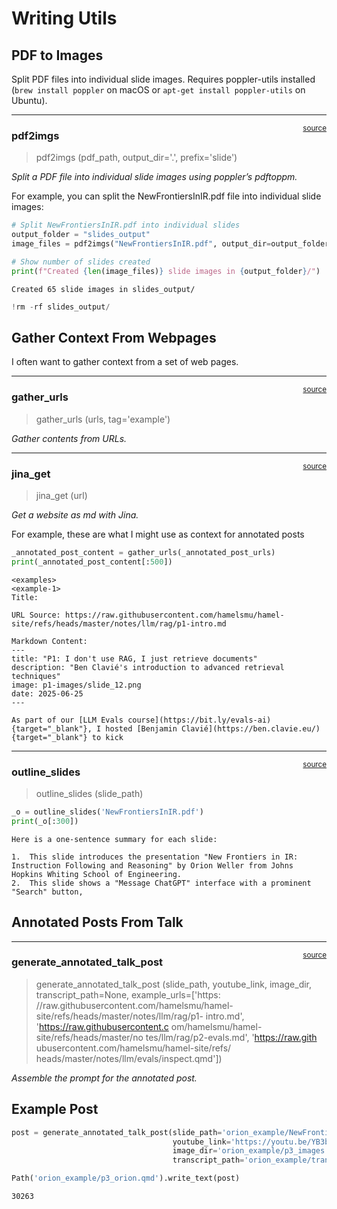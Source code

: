 # Writing Utils


<!-- WARNING: THIS FILE WAS AUTOGENERATED! DO NOT EDIT! -->

## PDF to Images

Split PDF files into individual slide images. Requires poppler-utils
installed (`brew install poppler` on macOS or
`apt-get install poppler-utils` on Ubuntu).

------------------------------------------------------------------------

<a
href="https://github.com/hamelsmu/hamel/blob/main/hamel/writing.py#L16"
target="_blank" style="float:right; font-size:smaller">source</a>

### pdf2imgs

>  pdf2imgs (pdf_path, output_dir='.', prefix='slide')

*Split a PDF file into individual slide images using poppler’s
pdftoppm.*

For example, you can split the NewFrontiersInIR.pdf file into individual
slide images:

``` python
# Split NewFrontiersInIR.pdf into individual slides
output_folder = "slides_output"
image_files = pdf2imgs("NewFrontiersInIR.pdf", output_dir=output_folder)

# Show number of slides created
print(f"Created {len(image_files)} slide images in {output_folder}/")
```

    Created 65 slide images in slides_output/

``` python
!rm -rf slides_output/
```

## Gather Context From Webpages

I often want to gather context from a set of web pages.

------------------------------------------------------------------------

<a
href="https://github.com/hamelsmu/hamel/blob/main/hamel/writing.py#L33"
target="_blank" style="float:right; font-size:smaller">source</a>

### gather_urls

>  gather_urls (urls, tag='example')

*Gather contents from URLs.*

------------------------------------------------------------------------

<a
href="https://github.com/hamelsmu/hamel/blob/main/hamel/writing.py#L26"
target="_blank" style="float:right; font-size:smaller">source</a>

### jina_get

>  jina_get (url)

*Get a website as md with Jina.*

For example, these are what I might use as context for annotated posts

``` python
_annotated_post_content = gather_urls(_annotated_post_urls)
print(_annotated_post_content[:500])
```

    <examples>
    <example-1>
    Title: 

    URL Source: https://raw.githubusercontent.com/hamelsmu/hamel-site/refs/heads/master/notes/llm/rag/p1-intro.md

    Markdown Content:
    ---
    title: "P1: I don't use RAG, I just retrieve documents"
    description: "Ben Clavié's introduction to advanced retrieval techniques"
    image: p1-images/slide_12.png
    date: 2025-06-25
    ---

    As part of our [LLM Evals course](https://bit.ly/evals-ai){target="_blank"}, I hosted [Benjamin Clavié](https://ben.clavie.eu/){target="_blank"} to kick 

------------------------------------------------------------------------

<a
href="https://github.com/hamelsmu/hamel/blob/main/hamel/writing.py#L43"
target="_blank" style="float:right; font-size:smaller">source</a>

### outline_slides

>  outline_slides (slide_path)

``` python
_o = outline_slides('NewFrontiersInIR.pdf')
print(_o[:300])
```

    Here is a one-sentence summary for each slide:

    1.  This slide introduces the presentation "New Frontiers in IR: Instruction Following and Reasoning" by Orion Weller from Johns Hopkins Whiting School of Engineering.
    2.  This slide shows a "Message ChatGPT" interface with a prominent "Search" button,

## Annotated Posts From Talk

------------------------------------------------------------------------

<a
href="https://github.com/hamelsmu/hamel/blob/main/hamel/writing.py#L47"
target="_blank" style="float:right; font-size:smaller">source</a>

### generate_annotated_talk_post

>  generate_annotated_talk_post (slide_path, youtube_link, image_dir,
>                                    transcript_path=None, example_urls=['https:
>                                    //raw.githubusercontent.com/hamelsmu/hamel-
>                                    site/refs/heads/master/notes/llm/rag/p1-
>                                    intro.md', 'https://raw.githubusercontent.c
>                                    om/hamelsmu/hamel-site/refs/heads/master/no
>                                    tes/llm/rag/p2-evals.md', 'https://raw.gith
>                                    ubusercontent.com/hamelsmu/hamel-site/refs/
>                                    heads/master/notes/llm/evals/inspect.qmd'])

*Assemble the prompt for the annotated post.*

## Example Post

``` python
post = generate_annotated_talk_post(slide_path='orion_example/NewFrontiersInIR.pdf',
                                    youtube_link='https://youtu.be/YB3b-wPbSH8?si=u_x0Puwreld3YCGf',
                                    image_dir='orion_example/p3_images',
                                    transcript_path='orion_example/transcript.md')
```

``` python
Path('orion_example/p3_orion.qmd').write_text(post)
```

    30263
